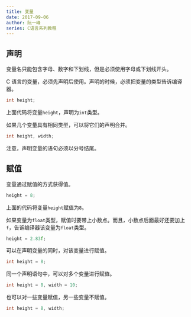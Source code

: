 ```yaml
---
title: 变量
date: 2017-09-06
author: 阮一峰
series: C语言系列教程
---
```


## 声明

变量名只能包含字母、数字和下划线，但是必须使用字母或下划线开头。

C 语言的变量，必须先声明后使用。声明的时候，必须把变量的类型告诉编译器。

```c
int height;
```

上面代码将变量`height`，声明为`int`类型。

如果几个变量具有相同类型，可以将它们的声明合并。

```c
int height, width;
```

注意，声明变量的语句必须以分号结尾。

## 赋值

变量通过赋值的方式获得值。

```c
height = 8;
```

上面的代码将变量`height`赋值为`8`。

如果变量为`float`类型，赋值时要带上小数点。而且，小数点后面最好还要加上`f`，告诉编译器该变量为`float`类型。

```c
height = 2.83f;
```

可以在声明变量的同时，对该变量进行赋值。

```c
int height = 8;
```

同一个声明语句中，可以对多个变量进行赋值。

```c
int height = 8, width = 10;
```

也可以对一些变量赋值，另一些变量不赋值。

```c
int height = 8, width;
```
